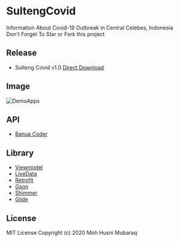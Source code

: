 # SultengCovid  
Information About Covid-19 Outbreak in Central Celebes, Indonesia  
Don't Forget To Star or Fork this project  

## Release  
- Sulteng Covid v1.0 [Direct Download](https://github.com/whoishusni/SultengCovid/releases/download/v.1.0/SultengCovidv1.0.apk)  

## Image  
![DemoApps](https://user-images.githubusercontent.com/28988446/79744894-c59d0d00-8339-11ea-9c41-1ae11fb7853e.jpg)

## API  
- [Banua Coder](https://github.com/RyanAidilPratama/PICO_SULTENG_API)  

## Library  
- [Viewmodel](https://developer.android.com/jetpack/androidx/releases/lifecycle)  
- [LiveData](https://developer.android.com/jetpack/androidx/releases/lifecycle)  
- [Retrofit](https://github.com/square/retrofit)  
- [Gson](https://github.com/google/gson)  
- [Shimmer](https://github.com/facebook/shimmer-android)  
- [Glide](https://github.com/bumptech/glide)  

## License  
MIT License
Copyright (c) 2020 Moh Husni Mubaraq
